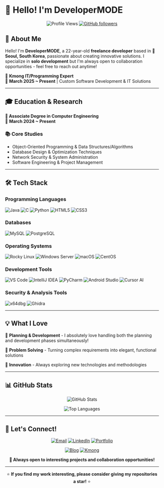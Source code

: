 # 👋 Hello! I'm DeveloperMODE

<div align="center">
  
![Profile Views](https://komarev.com/ghpvc/?username=DeveloperMODE-korea&color=blue&style=flat-square)
[![GitHub followers](https://img.shields.io/github/followers/DeveloperMODE-korea?label=Follow&style=social)](https://github.com/DeveloperMODE-korea)

</div>

## 🚀 About Me

Hello! I'm **DeveloperMODE**, a 22-year-old **freelance developer** based in **📍 Seoul, South Korea**, passionate about creating innovative solutions. I specialize in **solo development** but I'm always open to collaboration opportunities - feel free to reach out anytime!

🏢 **Kmong IT/Programming Expert**  
📅 **March 2025 ~ Present** | Custom Software Development & IT Solutions

---

## 🎓 Education & Research

**🏫 Associate Degree in Computer Engineering**  
📅 **March 2024 ~ Present**

### 📚 Core Studies
- Object-Oriented Programming & Data Structures/Algorithms
- Database Design & Optimization Techniques  
- Network Security & System Administration
- Software Engineering & Project Management

---

## 🛠️ Tech Stack

### **Programming Languages**
![Java](https://img.shields.io/badge/Java-ED8B00?style=for-the-badge&logo=openjdk&logoColor=white)
![C](https://img.shields.io/badge/C-00599C?style=for-the-badge&logo=c&logoColor=white)
![Python](https://img.shields.io/badge/Python-3776AB?style=for-the-badge&logo=python&logoColor=white)
![HTML5](https://img.shields.io/badge/HTML5-E34F26?style=for-the-badge&logo=html5&logoColor=white)
![CSS3](https://img.shields.io/badge/CSS3-1572B6?style=for-the-badge&logo=css3&logoColor=white)

### **Databases**
![MySQL](https://img.shields.io/badge/MySQL-00000F?style=for-the-badge&logo=mysql&logoColor=white)
![PostgreSQL](https://img.shields.io/badge/PostgreSQL-316192?style=for-the-badge&logo=postgresql&logoColor=white)

### **Operating Systems**
![Rocky Linux](https://img.shields.io/badge/Rocky%20Linux-10B981?style=for-the-badge&logo=rockylinux&logoColor=white)
![Windows Server](https://img.shields.io/badge/Windows%20Server-0078D6?style=for-the-badge&logo=windows&logoColor=white)
![macOS](https://img.shields.io/badge/macOS-000000?style=for-the-badge&logo=apple&logoColor=white)
![CentOS](https://img.shields.io/badge/CentOS-262577?style=for-the-badge&logo=centos&logoColor=white)

### **Development Tools**
![VS Code](https://img.shields.io/badge/VS%20Code-007ACC?style=for-the-badge&logo=visual-studio-code&logoColor=white)
![IntelliJ IDEA](https://img.shields.io/badge/IntelliJ%20IDEA-000000?style=for-the-badge&logo=intellij-idea&logoColor=white)
![PyCharm](https://img.shields.io/badge/PyCharm-000000?style=for-the-badge&logo=pycharm&logoColor=white)
![Android Studio](https://img.shields.io/badge/Android%20Studio-3DDC84?style=for-the-badge&logo=android-studio&logoColor=white)
![Cursor AI](https://img.shields.io/badge/Cursor%20AI-000000?style=for-the-badge&logo=cursor&logoColor=white)

### **Security & Analysis Tools**
![x64dbg](https://img.shields.io/badge/x64dbg-FF6B6B?style=for-the-badge&logo=debugging&logoColor=white)
![Ghidra](https://img.shields.io/badge/Ghidra-4CAF50?style=for-the-badge&logo=nsa&logoColor=white)

---

## 💡 What I Love

🎨 **Planning & Development** - I absolutely love handling both the planning and development phases simultaneously!

🔧 **Problem Solving** - Turning complex requirements into elegant, functional solutions

🚀 **Innovation** - Always exploring new technologies and methodologies

---

## 📊 GitHub Stats

<div align="center">
  
![GitHub Stats](https://github-readme-stats.vercel.app/api?username=DeveloperMODE-korea&show_icons=true&theme=radical)

![Top Languages](https://github-readme-stats.vercel.app/api/top-langs/?username=DeveloperMODE-korea&layout=compact&theme=radical)

</div>

---

## 🤝 Let's Connect!

<div align="center">

[![Email](https://img.shields.io/badge/Email-D14836?style=for-the-badge&logo=gmail&logoColor=white)](mailto:freexxx9206@naver.com)
[![LinkedIn](https://img.shields.io/badge/LinkedIn-0077B5?style=for-the-badge&logo=linkedin&logoColor=white)](https://www.linkedin.com/in/%EC%84%B1%EC%A3%BC-%EA%B9%80-718a93303/)
[![Portfolio](https://img.shields.io/badge/Portfolio-FF5722?style=for-the-badge&logo=google-chrome&logoColor=white)](https://developermode-korea.github.io/)

[![Blog](https://img.shields.io/badge/Blog-FF9800?style=for-the-badge&logo=blogger&logoColor=white)](https://stackoverflow1.tistory.com/)
[![Kmong](https://img.shields.io/badge/Kmong-4CAF50?style=for-the-badge&logo=freelancer&logoColor=white)](https://kmong.com/@StackOverflow)

**💬 Always open to interesting projects and collaboration opportunities!**

</div>

---

<div align="center">
  
⭐ **If you find my work interesting, please consider giving my repositories a star!** ⭐

</div>
